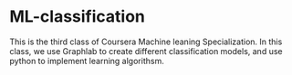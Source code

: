 # ML-classification
This is the third class of Coursera Machine leaning Specialization. In this class, we use Graphlab to create different classification models,
and use python to implement learning algorithsm. 
